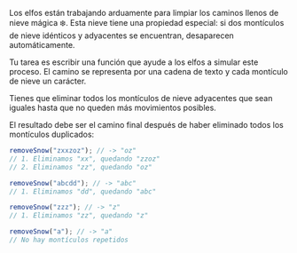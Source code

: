 Los elfos están trabajando arduamente para limpiar los caminos llenos de nieve mágica ❄️. Esta nieve tiene una propiedad especial: si dos montículos de nieve idénticos y adyacentes se encuentran, desaparecen automáticamente.

Tu tarea es escribir una función que ayude a los elfos a simular este proceso. El camino se representa por una cadena de texto y cada montículo de nieve un carácter.

Tienes que eliminar todos los montículos de nieve adyacentes que sean iguales hasta que no queden más movimientos posibles.

El resultado debe ser el camino final después de haber eliminado todos los montículos duplicados:

```ts
removeSnow("zxxzoz"); // -> "oz"
// 1. Eliminamos "xx", quedando "zzoz"
// 2. Eliminamos "zz", quedando "oz"

removeSnow("abcdd"); // -> "abc"
// 1. Eliminamos "dd", quedando "abc"

removeSnow("zzz"); // -> "z"
// 1. Eliminamos "zz", quedando "z"

removeSnow("a"); // -> "a"
// No hay montículos repetidos
```
